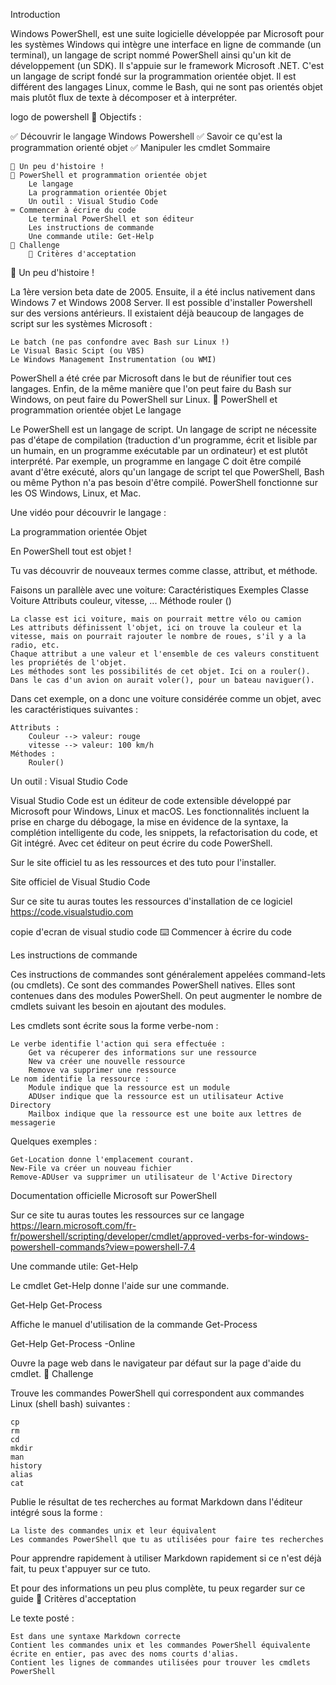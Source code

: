 Introduction

Windows PowerShell, est une suite logicielle développée par Microsoft pour les systèmes Windows qui intègre une interface en ligne de commande (un terminal), un langage de script nommé PowerShell ainsi qu'un kit de développement (un SDK). Il s'appuie sur le framework Microsoft .NET.
C'est un langage de script fondé sur la programmation orientée objet. Il est différent des langages Linux, comme le Bash, qui ne sont pas orientés objet mais plutôt flux de texte à décomposer et à interpréter.

logo de powershell
🎯 Objectifs :

✅ Découvrir le langage Windows Powershell
✅ Savoir ce qu'est la programmation orienté objet
✅ Manipuler les cmdlet
Sommaire

    📕 Un peu d'histoire !
    📗 PowerShell et programmation orientée objet
        Le langage
        La programmation orientée Objet
        Un outil : Visual Studio Code
    ⌨️ Commencer à écrire du code
        Le terminal PowerShell et son éditeur
        Les instructions de commande
        Une commande utile: Get-Help
    💪 Challenge
        🧐 Critères d'acceptation

📕 Un peu d'histoire !

La 1ère version beta date de 2005. Ensuite, il a été inclus nativement dans Windows 7 et Windows 2008 Server. Il est possible d'installer Powershell sur des versions antérieurs.
Il existaient déjà beaucoup de langages de script sur les systèmes Microsoft :

    Le batch (ne pas confondre avec Bash sur Linux !)
    Le Visual Basic Scipt (ou VBS)
    Le Windows Management Instrumentation (ou WMI)

PowerShell a été crée par Microsoft dans le but de réunifier tout ces langages.
Enfin, de la même manière que l'on peut faire du Bash sur Windows, on peut faire du PowerShell sur Linux.
📗 PowerShell et programmation orientée objet
Le langage

Le PowerShell est un langage de script. Un langage de script ne nécessite pas d'étape de compilation (traduction d'un programme, écrit et lisible par un humain, en un programme exécutable par un ordinateur) et est plutôt interprété. Par exemple, un programme en langage C doit être compilé avant d'être exécuté, alors qu'un langage de script tel que PowerShell, Bash ou même Python n'a pas besoin d'être compilé.
PowerShell fonctionne sur les OS Windows, Linux, et Mac.

Une vidéo pour découvrir le langage :

La programmation orientée Objet

En PowerShell tout est objet !

Tu vas découvrir de nouveaux termes comme classe, attribut, et méthode.

Faisons un parallèle avec une voiture:
Caractéristiques	Exemples
Classe	Voiture
Attributs	couleur, vitesse, ...
Méthode	rouler ()

    La classe est ici voiture, mais on pourrait mettre vélo ou camion
    Les attributs définissent l'objet, ici on trouve la couleur et la vitesse, mais on pourrait rajouter le nombre de roues, s'il y a la radio, etc.
    Chaque attribut a une valeur et l'ensemble de ces valeurs constituent les propriétés de l'objet.
    Les méthodes sont les possibilités de cet objet. Ici on a rouler(). Dans le cas d'un avion on aurait voler(), pour un bateau naviguer().

Dans cet exemple, on a donc une voiture considérée comme un objet, avec les caractéristiques suivantes :

    Attributs :
        Couleur --> valeur: rouge
        vitesse --> valeur: 100 km/h
    Méthodes :
        Rouler()

Un outil : Visual Studio Code

Visual Studio Code est un éditeur de code extensible développé par Microsoft pour Windows, Linux et macOS. Les fonctionnalités incluent la prise en charge du débogage, la mise en évidence de la syntaxe, la complétion intelligente du code, les snippets, la refactorisation du code, et Git intégré.
Avec cet éditeur on peut écrire du code PowerShell.

Sur le site officiel tu as les ressources et des tuto pour l'installer.

Site officiel de Visual Studio Code

Sur ce site tu auras toutes les ressources d'installation de ce logiciel
https://code.visualstudio.com

copie d'ecran de visual studio code
⌨️ Commencer à écrire du code

Les instructions de commande

Ces instructions de commandes sont généralement appelées command-lets (ou cmdlets).
Ce sont des commandes PowerShell natives. Elles sont contenues dans des modules PowerShell.
On peut augmenter le nombre de cmdlets suivant les besoin en ajoutant des modules.

Les cmdlets sont écrite sous la forme verbe-nom :

    Le verbe identifie l'action qui sera effectuée :
        Get va récuperer des informations sur une ressource
        New va créer une nouvelle ressource
        Remove va supprimer une ressource
    Le nom identifie la ressource :
        Module indique que la ressource est un module
        ADUser indique que la ressource est un utilisateur Active Directory
        Mailbox indique que la ressource est une boite aux lettres de messagerie

Quelques exemples :

    Get-Location donne l'emplacement courant.
    New-File va créer un nouveau fichier
    Remove-ADUser va supprimer un utilisateur de l'Active Directory

Documentation officielle Microsoft sur PowerShell

Sur ce site tu auras toutes les ressources sur ce langage
https://learn.microsoft.com/fr-fr/powershell/scripting/developer/cmdlet/approved-verbs-for-windows-powershell-commands?view=powershell-7.4

Une commande utile: Get-Help

Le cmdlet Get-Help donne l'aide sur une commande.

Get-Help Get-Process

Affiche le manuel d'utilisation de la commande Get-Process

Get-Help Get-Process -Online

Ouvre la page web dans le navigateur par défaut sur la page d'aide du cmdlet.
💪 Challenge

Trouve les commandes PowerShell qui correspondent aux commandes Linux (shell bash) suivantes :

    cp
    rm
    cd
    mkdir
    man
    history
    alias
    cat

Publie le résultat de tes recherches au format Markdown dans l'éditeur intégré sous la forme :

    La liste des commandes unix et leur équivalent
    Les commandes PowerShell que tu as utilisées pour faire tes recherches

Pour apprendre rapidement à utiliser Markdown rapidement si ce n'est déjà fait, tu peux t'appuyer sur ce tuto.

Et pour des informations un peu plus complète, tu peux regarder sur ce guide
🧐 Critères d'acceptation

Le texte posté :

    Est dans une syntaxe Markdown correcte
    Contient les commandes unix et les commandes PowerShell équivalente écrite en entier, pas avec des noms courts d'alias.
    Contient les lignes de commandes utilisées pour trouver les cmdlets PowerShell

